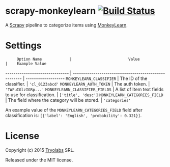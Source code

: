 # scrapy-monkeylearn [![Build Status](https://travis-ci.org/tryolabs/scrapy-monkeylearn.svg?branch=master)](https://travis-ci.org/tryolabs/scrapy-monkeylearn)

A [Scrapy][scrapy] pipeline to categorize items using [MonkeyLearn][ml].

# Settings

         Option Name            |                         Value                         |    Example Value
------------------------------- | ----------------------------------------------------- | -------------------
`MONKEYLEARN_CLASSIFIER`        | The ID of the classifier.                             | `'cl_0123abcd'`
`MONKEYLEARN_AUTH_TOKEN`        | The auth token.                                       | `'TWFuIGlzIGRp...'`
`MONKEYLEARN_CLASSIFIER_FIELDS` | A list of Item text fields to use for classification. | `['title', 'desc']`
`MONKEYLEARN_CATEGORIES_FIELD`  | The field where the category will be stored.          | `'categories'`

An example value of the `MONKEYLEARN_CATEGORIES_FIELD` field after classification
is: `[{'label': 'English', 'probability': 0.321}]`.

# License

Copyright (c) 2015 [Tryolabs][tryo] SRL.

Released under the MIT license.

[scrapy]: http://scrapy.org/
[ml]: http://www.monkeylearn.com/
[tryo]: http://tryolabs.com/
